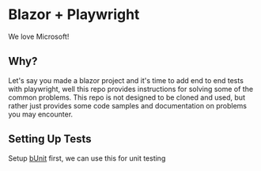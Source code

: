 # Blazor + Playwright
We love Microsoft!

## Why?
Let's say you made a blazor project and it's time to add end to end tests with playwright, well this repo provides instructions for solving some of the common problems. This repo is not designed to be cloned and used, but rather just provides some code samples and documentation on problems you may encounter.

## Setting Up Tests
Setup [bUnit](https://bunit.dev/docs/getting-started/create-test-project.html?tabs=xunit) first, we can use this for unit testing

